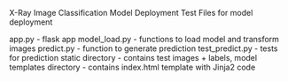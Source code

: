 X-Ray Image Classification Model Deployment Test
Files for model deployment

app.py - flask app
model_load.py - functions to load model and transform images
predict.py - function to generate prediction
test_predict.py - tests for prediction
static directory - contains test images + labels, model
templates directory - contains index.html template with Jinja2 code
